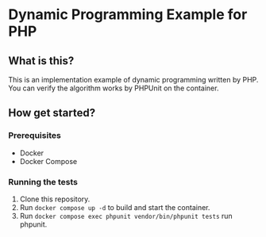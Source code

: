 # Dynamic Programming Example for PHP

## What is this?

This is an implementation example of dynamic programming written by PHP. <br />
You can verify the algorithm works by PHPUnit on the container.

## How get started?

### Prerequisites

- Docker
- Docker Compose

### Running the tests

1. Clone this repository.
2. Run `docker compose up -d` to build and start the container.
3. Run `docker compose exec phpunit vendor/bin/phpunit tests` run phpunit.
